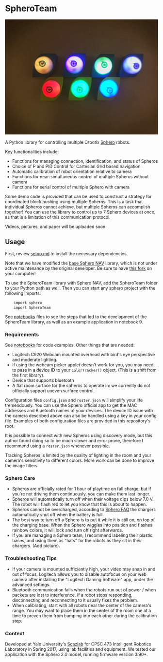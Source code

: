 # SpheroTeam

![SpheroTeam Logo](documentation/swarm.jpg)

A Python library for controlling multiple Orbotix [Sphero](http://www.sphero.com/) robots. 

Key functionalities include:

- Functions for managing connection, identification, and status of Spheros
- Choice of P and PID Control for Cartesian Grid based navigation
- Automatic calibration of robot orientation relative to camera
- Functions for near-simultaneous control of multiple Spheros without camera
- Functions for serial control of multiple Sphero with camera

Some demo code is provided that can be used to construct a strategy for coordinated 
block pushing using multiple Spheros. This is a task that individual Spheros cannot achieve, but
multiple Spheros can accomplish together! You can use the library to control up to 7 Sphero 
devices at once, as that is a limitation of this communication protocol.

Videos, pictures, and paper will be uploaded soon.

## Usage

First, review [setup.md](./documentation/setup.md) to install the necessary dependencies.

Note that we have modified the [base Sphero NAV](https://github.com/Tordensky/SpheroNav) library, which is not under active maintenance by the original developer. Be sure to have [this fork](https://github.com/hydrosquall/spheronav) on your computer!

To use the SpheroTeam library with Sphero NAV, add the SpheroTeam folder to your Python path as well. Then you can start any sphero project with the following imports:

```
    import sphero
    import SpheroTeam
```

See [notebooks](./notebooks) files to see the steps that led to the development
of the SpheroTeam library, as well as an example application in notebook 9.

### Requirements

See [notebooks](./notebooks) for code examples. Other things that are needed:

- Logitech C920 Webcam mounted overhead with bird's eye perspective and moderate lighting.
- If using the webcam picker applet doesn't work for you, you may need to pass in a 
device ID to your `ColorTracker()` object. (This is a shift from the first library).
- Device that supports bluetooth
- A flat room surface for the spheros to operate in: we currently do not officially
support uneven surface control.

Configuration files `config.json` and `roster.json` will simplify your life tremendously. You can use the Sphero official app to get the MAC addresses and Bluetooth names of your devices. The device ID issue with the camera described above can also be handled using a key in your config file. Examples of both configuration files are provided in this repository's root.

It is possible to connect with new Spheros using discovery mode, but this author found
doing so to be much slower and error prone, therefore I recommend using a `roster.json` whenever possible.

Tracking Spheros is limited by the quality of lighting in the room and your camera's sensitivity to different colors. More work can be done to improve the image filters.

### Sphero Care

- Spheros are officially rated for 1 hour of playtime on full charge, but
if you're not driving them continuously, you can make them last longer.
- Spheros will automatically turn off when their voltage dips below 7.0 V. The robot will flash red to let you know that this is about to happen.
- Spheros cannot be overcharged, according to [Sphero FAQ](https://support.sphero.com/support/discussions/topics/9000016308) the chargers automatically shut off when the battery is full.
- The best way to turn off a Sphero is to put it while it is still on, on top of the charging base. When the Sphero wiggles into position and flashes rainbow colors, it will lock and turn off right afterwards.
- If you are managing a Sphero team, I recommend labeling their plastic bases, and using them as "hats" for the robots as they sit in their chargers. (Add picture).

### Troubleshooting Tips

- If your camera is mounted sufficiently high, your video may snap in and out of focus. Logitech allows you to disable autofocus on your web camera after installing the "Logitech Gaming Software" app, under the advanced settings.
- Bluetooth communication fails when the robots run out of power / when packets are lost to interference. If a robot stops responding, disconnecting and reconnecting to it usually fixes the problem.
- When calibrating, start with all robots near the center of the camera's range. You may want to place them in the center of the room one at a time to preven them from bumping into each other during the calibration step.

### Context
Developed at Yale University's [Scazlab](http://scazlab.yale.edu/) for CPSC 473 Intelligent Robotics Laboratory in Spring 2017, using lab facilities and equipment. We tested 
our application with the Sphero 2.0 model, running firmware version 3.90+.

